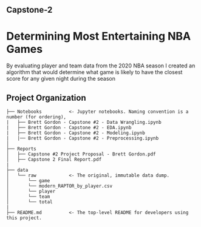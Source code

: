## Capstone-2
# Determining Most Entertaining NBA Games

By evaluating player and team data from the 2020 NBA season I created an algorithm that would determine what game is likely to have the closest score for any given night
during the season

Project Organization
------------

    ├── Notebooks          <- Jupyter notebooks. Naming convention is a number (for ordering),
    |   ├── Brett Gordon - Capstone #2 - Data Wrangling.ipynb
    |   ├── Brett Gordon - Capstone #2 - EDA.ipynb
    |   ├── Brett Gordon - Capstone #2 - Modeling.ipynb
    |   |── Brett Gordon - Capstone #2 - Preprocessing.ipynb
    │
    ├── Reports
    │   ├── Capstone #2 Project Proposal - Brett Gordon.pdf
    │   ├── Capstone 2 Final Report.pdf
    |
    ├── data
    │   └── raw            <- The original, immutable data dump.
    │       └── game
    │       └── modern_RAPTOR_by_player.csv
    │       └── player
    │       └── team
    │       └── total
    |
    ├── README.md          <- The top-level README for developers using this project.
